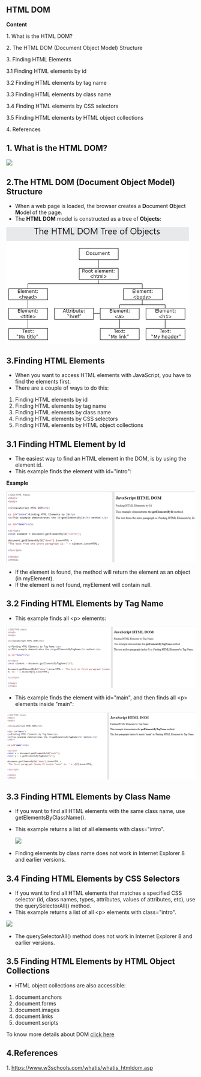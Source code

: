 ## HTML DOM

**Content**

1\. What is the HTML DOM?

2\. The HTML DOM (Document Object Model) Structure

3\. Finding HTML Elements

3.1 Finding HTML elements by id

3.2 Finding HTML elements by tag name

3.3 Finding HTML elements by class name

3.4 Finding HTML elements by CSS selectors

3.5 Finding HTML elements by HTML object collections

4\. References

## 1. What is the HTML DOM?

![](media/e2760e9021bcbd456678cfc3e673fca5.png)

## 2.The HTML DOM (Document Object Model) Structure

-   When a web page is loaded, the browser creates a **D**ocument **O**bject **M**odel of the page.
-   The **HTML DOM** model is constructed as a tree of **Objects**:

![](media/936d7ecb2d0b438ed3486984ee564036.png)

## 3.Finding HTML Elements

-   When you want to access HTML elements with JavaScript, you have to find the elements first.
-   There are a couple of ways to do this:
1.  Finding HTML elements by id
2.  Finding HTML elements by tag name
3.  Finding HTML elements by class name
4.  Finding HTML elements by CSS selectors
5.  Finding HTML elements by HTML object collections

## 3.1 Finding HTML Element by Id

-   The easiest way to find an HTML element in the DOM, is by using the element id.
-   This example finds the element with id="intro":

**Example**

![](media/a640cee32dc8116e594408c7a4986068.png)

-   If the element is found, the method will return the element as an object (in myElement).
-   If the element is not found, myElement will contain null.

## 3.2 Finding HTML Elements by Tag Name

-   This example finds all \<p\> elements:

![](media/0e681d450ba8cc9254df606a687ba379.png)

-   This example finds the element with id="main", and then finds all \<p\> elements inside "main":

![](media/afdb2b2075e106db0ca1d3a0dbac5e5b.png)

## 3.3 Finding HTML Elements by Class Name

-   If you want to find all HTML elements with the same class name, use getElementsByClassName().
-   This example returns a list of all elements with class="intro".

    ![](media/df06dfc1188fa3888dbe5af72ba0ce69.png)

-   Finding elements by class name does not work in Internet Explorer 8 and earlier versions.

## 3.4 Finding HTML Elements by CSS Selectors

-   If you want to find all HTML elements that matches a specified CSS selector (id, class names, types, attributes, values of attributes, etc), use the querySelectorAll() method.
-   This example returns a list of all \<p\> elements with class="intro".

![](media/ce51283e34108cb2f6ece641b08feadb.png)

-   The querySelectorAll() method does not work in Internet Explorer 8 and earlier versions.

## 3.5 Finding HTML Elements by HTML Object Collections

-   HTML object collections are also accessible:
1.  document.anchors
2.  document.forms
3.  document.images
4.  document.links
5.  document.scripts

To know more details about DOM [click here](https://www.w3schools.com/js/js_htmldom.asp)

## 4.References

1\. https://www.w3schools.com/whatis/whatis_htmldom.asp
